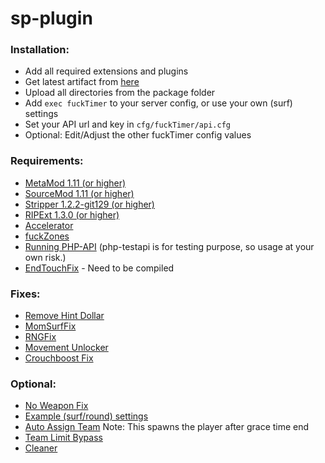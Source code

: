 # sp-plugin

### Installation:
- Add all required extensions and plugins
- Get latest artifact from [here](https://github.com/fuckTimer/sp-plugin/actions)
- Upload all directories from the package folder
- Add `exec fuckTimer` to your server config, or use your own (surf) settings
- Set your API url and key in `cfg/fuckTimer/api.cfg`
- Optional: Edit/Adjust the other fuckTimer config values

### Requirements:
- [MetaMod 1.11 (or higher)](https://www.sourcemm.net/downloads.php?branch=stable)
- [SourceMod 1.11 (or higher)](http://www.sourcemod.net/downloads.php?branch=dev)
- [Stripper 1.2.2-git129 (or higher)](http://www.bailopan.net/stripper/snapshots/1.2/)
- [RIPExt 1.3.0 (or higher)](https://github.com/ErikMinekus/sm-ripext/releases)
- [Accelerator](https://forums.alliedmods.net/showthread.php?t=277703)
- [fuckZones](https://github.com/Bara/fuckZones)
- [Running PHP-API](https://github.com/fuckTimer/php-api) (php-testapi is for testing purpose, so usage at your own risk.)
- [EndTouchFix](https://github.com/rumourA/End-Touch-Fix/blob/master/scripting/EndTouchFix.sp) - Need to be compiled

### Fixes:
- [Remove Hint Dollar](https://forums.alliedmods.net/showthread.php?p=2760175)
- [MomSurfFix](https://forums.alliedmods.net/showthread.php?t=320971)
- [RNGFix](https://forums.alliedmods.net/showthread.php?t=310825)
- [Movement Unlocker](https://forums.alliedmods.net/showthread.php?t=255298)
- [Crouchboost Fix](https://github.com/t5mat/crouchboostfix/releases)

### Optional:
- [No Weapon Fix](https://forums.alliedmods.net/showthread.php?t=279035)
- [Example (surf/round) settings](https://github.com/fuckTimer/sp-plugin/blob/main/cfg/fuckTimer.cfg)
- [Auto Assign Team](https://forums.alliedmods.net/showthread.php?p=2682718) Note: This spawns the player after grace time end
- [Team Limit Bypass](https://forums.alliedmods.net/showthread.php?p=1982360)
- [Cleaner](https://github.com/Accelerator74/Cleaner)
